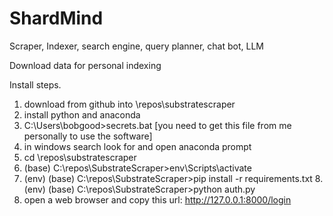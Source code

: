 # ShardMind
Scraper, Indexer, search engine, query planner, chat bot, LLM


Download data for personal indexing

Install steps.
1. download from github into \repos\substratescraper
2. install python and anaconda
3. C:\Users\bobgood>secrets.bat [you need to get this file from me personally to use the software]
4. in windows search look for and open anaconda prompt
5. cd \repos\substratescraper
6. (base) C:\repos\SubstrateScraper>env\Scripts\activate
7. (env) (base) C:\repos\SubstrateScraper>pip install -r requirements.txt
8.(env) (base) C:\repos\SubstrateScraper>python auth.py
9. open a web browser and copy this url:   http://127.0.0.1:8000/login
